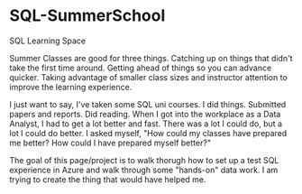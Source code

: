 # SQL-SummerSchool
SQL Learning Space

Summer Classes are good for three things. 
Catching up on things that didn't take the first time around.
Getting ahead of things so you can advance quicker.
Taking advantage of smaller class sizes and instructor attention to improve the learning experience.

I just want to say, I've taken some SQL uni courses. I did things. Submitted papers and reports. Did reading. When I got into the workplace as a Data Analyst, I had to get a lot better and fast. There was a lot I could do, but a lot I could do better. I asked myself, "How could my classes have prepared me better? How could I have prepared myself better?"

The goal of this page/project is to walk thorugh how to set up a test SQL experience in Azure and walk through some "hands-on" data work. I am trying to create the thing that would have helped me.
